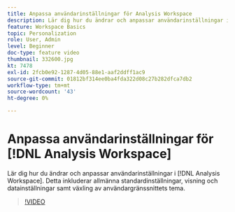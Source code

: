 ```yaml
---
title: Anpassa användarinställningar för Analysis Workspace
description: Lär dig hur du ändrar och anpassar användarinställningar i Analysis Workspace
feature: Workspace Basics
topic: Personalization
role: User, Admin
level: Beginner
doc-type: feature video
thumbnail: 332600.jpg
kt: 7478
exl-id: 2fcb0e92-1287-4d05-88e1-aaf2ddff1ac9
source-git-commit: 01812bf314ee0ba4fda322d08c27b282dfca7db2
workflow-type: tm+mt
source-wordcount: '43'
ht-degree: 0%

---
```


# Anpassa användarinställningar för [!DNL Analysis Workspace]

Lär dig hur du ändrar och anpassar användarinställningar i [!DNL Analysis Workspace]. Detta inkluderar allmänna standardinställningar, visning och datainställningar samt växling av användargränssnittets tema.

>[!VIDEO](https://video.tv.adobe.com/v/332600/?quality=12&learn=on)
